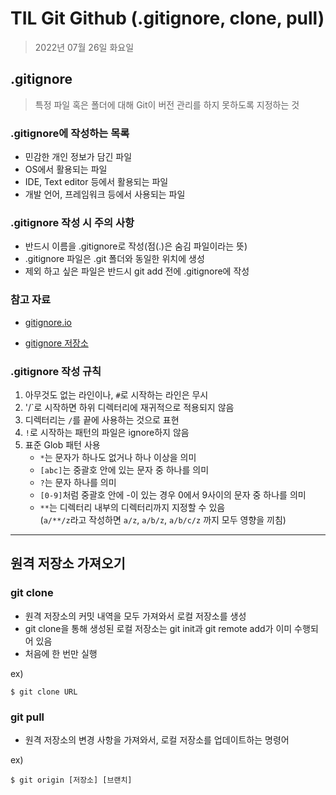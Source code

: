 # **TIL Git Github (.gitignore, clone, pull)**

> 2022년 07월 26일 화요일

## .gitignore

> 특정 파일 혹은 폴더에 대해 Git이 버전 관리를 하지 못하도록 지정하는 것

### .gitignore에 작성하는 목록

- 민감한 개인 정보가 담긴 파일
- OS에서 활용되는 파일
- IDE, Text editor 등에서 활용되는 파일
- 개발 언어, 프레임워크 등에서 사용되는 파일

### .gitignore 작성 시 주의 사항

- 반드시 이름을 .gitignore로 작성(점(.)은 숨김 파일이라는 뜻)
- .gitignore 파일은 .git 폴더와 동일한 위치에 생성
- 제외 하고 싶은 파일은 반드시 git add 전에 .gitignore에 작성

### 참고 자료

- [gitignore.io](https://www.toptal.com/developers/gitignore/)

- [gitignore 저장소](https://github.com/github/gitignore)
  
### .gitignore 작성 규칙

1. 아무것도 없는 라인이나, `#`로 시작하는 라인은 무시
2. '/`로 시작하면 하위 디렉터리에 재귀적으로 적용되지 않음
3. 디렉터리는 `/`를 끝에 사용하는 것으로 표현
4. `!`로 시작하는 패턴의 파일은 ignore하지 않음
5. 표준 Glob 패턴 사용
   - `*`는 문자가 하나도 없거나 하나 이상을 의미
   - `[abc]`는 중괄호 안에 있는 문자 중 하나를 의미
   - `?`는 문자 하나를 의미
   - `[0-9]`처럼 중괄호 안에 -이 있는 경우 0에서 9사이의 문자 중 하나를 의미
   - `**`는 디렉터리 내부의 디렉터리까지 지정할 수 있음<br>(`a/**/z`라고 작성하면 `a/z`, `a/b/z`, `a/b/c/z` 까지 모두 영향을 끼침)

---

## 원격 저장소 가져오기

### git clone

- 원격 저장소의 커밋 내역을 모두 가져와서 로컬 저장소를 생성
- git clone을 통해 생성된 로컬 저장소는 git init과 git remote add가 이미 수행되어 있음
- 처음에 한 번만 실행

ex)
```git bash
$ git clone URL
```

### git pull

- 원격 저장소의 변경 사항을 가져와서, 로컬 저장소를 업데이트하는 명령어

ex)
```git bash
$ git origin [저장소] [브랜치]
```
